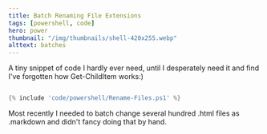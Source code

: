 ```yaml
---
title: Batch Renaming File Extensions
tags: [powershell, code]
hero: power
thumbnail: "/img/thumbnails/shell-420x255.webp"
alttext: batches
---
```


A tiny snippet of code I hardly ever need, until I desperately need it and find I've forgotten how
Get-ChildItem works:)

```powershell

{% include 'code/powershell/Rename-Files.ps1' %}

```

Most recently I needed to batch change several hundred .html files as .markdown and didn't fancy
doing that by hand.
